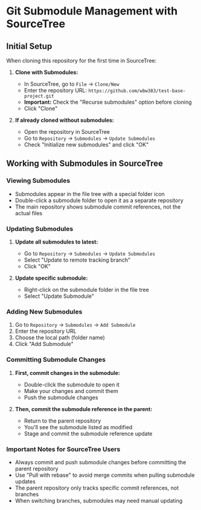 # Git Submodule Management with SourceTree

## Initial Setup
When cloning this repository for the first time in SourceTree:

1. **Clone with Submodules:**
   - In SourceTree, go to `File` → `Clone/New`
   - Enter the repository URL: `https://github.com/wbw383/test-base-project.git`
   - **Important:** Check the "Recurse submodules" option before cloning
   - Click "Clone"

2. **If already cloned without submodules:**
   - Open the repository in SourceTree
   - Go to `Repository` → `Submodules` → `Update Submodules`
   - Check "Initialize new submodules" and click "OK"

## Working with Submodules in SourceTree

### Viewing Submodules
- Submodules appear in the file tree with a special folder icon
- Double-click a submodule folder to open it as a separate repository
- The main repository shows submodule commit references, not the actual files

### Updating Submodules
1. **Update all submodules to latest:**
   - Go to `Repository` → `Submodules` → `Update Submodules`
   - Select "Update to remote tracking branch"
   - Click "OK"

2. **Update specific submodule:**
   - Right-click on the submodule folder in the file tree
   - Select "Update Submodule"

### Adding New Submodules
1. Go to `Repository` → `Submodules` → `Add Submodule`
2. Enter the repository URL
3. Choose the local path (folder name)
4. Click "Add Submodule"

### Committing Submodule Changes
1. **First, commit changes in the submodule:**
   - Double-click the submodule to open it
   - Make your changes and commit them
   - Push the submodule changes

2. **Then, commit the submodule reference in the parent:**
   - Return to the parent repository
   - You'll see the submodule listed as modified
   - Stage and commit the submodule reference update

### Important Notes for SourceTree Users
- Always commit and push submodule changes before committing the parent repository
- Use "Pull with rebase" to avoid merge commits when pulling submodule updates
- The parent repository only tracks specific commit references, not branches
- When switching branches, submodules may need manual updating
